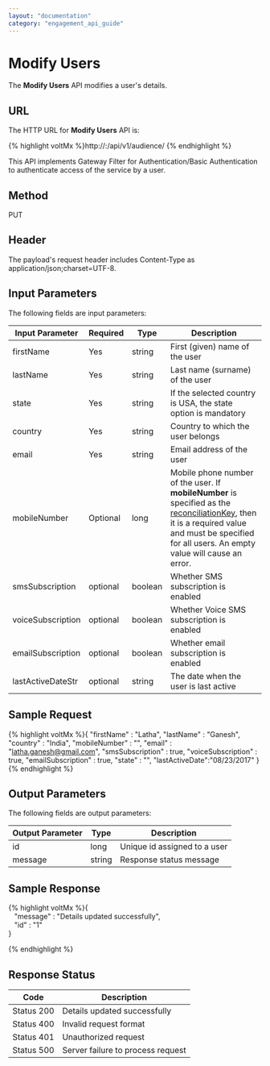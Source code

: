 ```yaml
---
layout: "documentation"
category: "engagement_api_guide"
---
```

                           


Modify Users
============

The **Modify Users** API modifies a user's details.

URL
---

The HTTP URL for **Modify Users** API is:

{% highlight voltMx %}http://<host>:<port>/api/v1/audience/<id>
{% endhighlight %}

This API implements Gateway Filter for Authentication/Basic Authentication to authenticate access of the service by a user.

Method
------

PUT

Header
------

The payload's request header includes Content-Type as application/json;charset=UTF-8.

Input Parameters
----------------

The following fields are input parameters:

  
| Input Parameter | Required | Type | Description |
| --- | --- | --- | --- |
| firstName | Yes | string | First (given) name of the user |
| lastName | Yes | string | Last name (surname) of the user |
| state | Yes | string | If the selected country is USA, the state option is mandatory |
| country | Yes | string | Country to which the user belongs |
| email | Yes | string | Email address of the user |
| mobileNumber | Optional | long | Mobile phone number of the user. If **mobileNumber** is specified as the [reconciliationKey](../REST_API_Administration/Modify_Details_General_.html), then it is a required value and must be specified for all users. An empty value will cause an error. |
| smsSubscription | optional | boolean | Whether SMS subscription is enabled |
| voiceSubscription | optional | boolean | Whether Voice SMS subscription is enabled |
| emailSubscription | optional | boolean | Whether email subscription is enabled |
| lastActiveDateStr | optional | string | The date when the user is last active |

Sample Request
--------------

{% highlight voltMx %}{
            "firstName" : "Latha",
            "lastName" : "Ganesh",
            "country" : "India",
            "mobileNumber" : "",
            "email" : "latha.ganesh@gmail.com",
            "smsSubscription" : true,
            "voiceSubscription" : true,
            "emailSubscription" : true,
            "state" : "",
            "lastActiveDate":"08/23/2017"
}
{% endhighlight %}

Output Parameters
-----------------

The following fields are output parameters:

  
| Output Parameter | Type | Description |
| --- | --- | --- |
| id | long | Unique id assigned to a user |
| message | string | Response status message |

Sample Response
---------------

{% highlight voltMx %}{  
   "message" : "Details updated successfully",  
   "id" : "1"  
}  

{% endhighlight %}

Response Status
---------------

  
| Code | Description |
| --- | --- |
| Status 200 | Details updated successfully |
| Status 400 | Invalid request format |
| Status 401 | Unauthorized request |
| Status 500 | Server failure to process request |
